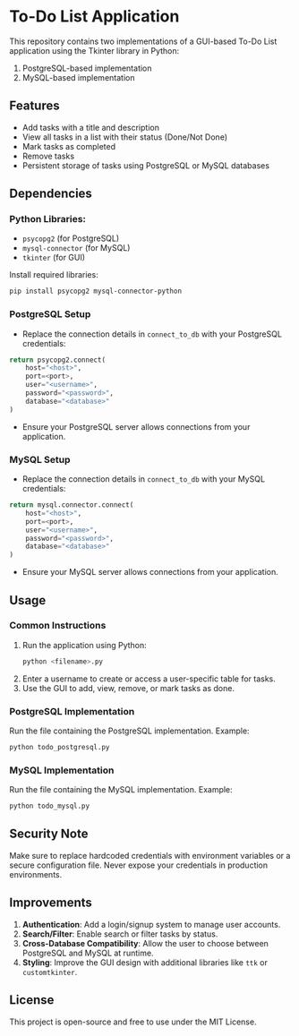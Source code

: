 # To-Do List Application

This repository contains two implementations of a GUI-based To-Do List application using the Tkinter library in Python:
1. PostgreSQL-based implementation
2. MySQL-based implementation

## Features
- Add tasks with a title and description
- View all tasks in a list with their status (Done/Not Done)
- Mark tasks as completed
- Remove tasks
- Persistent storage of tasks using PostgreSQL or MySQL databases

## Dependencies

### Python Libraries:
- `psycopg2` (for PostgreSQL)
- `mysql-connector` (for MySQL)
- `tkinter` (for GUI)

Install required libraries:
```bash
pip install psycopg2 mysql-connector-python
```

### PostgreSQL Setup
- Replace the connection details in `connect_to_db` with your PostgreSQL credentials:
```python
return psycopg2.connect(
    host="<host>",
    port=<port>,
    user="<username>",
    password="<password>",
    database="<database>"
)
```
- Ensure your PostgreSQL server allows connections from your application.

### MySQL Setup
- Replace the connection details in `connect_to_db` with your MySQL credentials:
```python
return mysql.connector.connect(
    host="<host>",
    port=<port>,
    user="<username>",
    password="<password>",
    database="<database>"
)
```
- Ensure your MySQL server allows connections from your application.

## Usage

### Common Instructions
1. Run the application using Python:
   ```bash
   python <filename>.py
   ```
2. Enter a username to create or access a user-specific table for tasks.
3. Use the GUI to add, view, remove, or mark tasks as done.

### PostgreSQL Implementation
Run the file containing the PostgreSQL implementation. Example:
```bash
python todo_postgresql.py
```

### MySQL Implementation
Run the file containing the MySQL implementation. Example:
```bash
python todo_mysql.py
```

## Security Note
Make sure to replace hardcoded credentials with environment variables or a secure configuration file. Never expose your credentials in production environments.

## Improvements
1. **Authentication**: Add a login/signup system to manage user accounts.
2. **Search/Filter**: Enable search or filter tasks by status.
3. **Cross-Database Compatibility**: Allow the user to choose between PostgreSQL and MySQL at runtime.
4. **Styling**: Improve the GUI design with additional libraries like `ttk` or `customtkinter`.

## License
This project is open-source and free to use under the MIT License.
